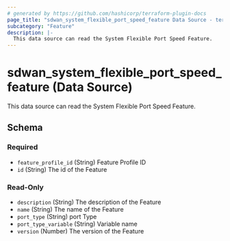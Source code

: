 ```yaml
---
# generated by https://github.com/hashicorp/terraform-plugin-docs
page_title: "sdwan_system_flexible_port_speed_feature Data Source - terraform-provider-sdwan"
subcategory: "Feature"
description: |-
  This data source can read the System Flexible Port Speed Feature.
---
```


# sdwan_system_flexible_port_speed_feature (Data Source)

This data source can read the System Flexible Port Speed Feature.



<!-- schema generated by tfplugindocs -->
## Schema

### Required

- `feature_profile_id` (String) Feature Profile ID
- `id` (String) The id of the Feature

### Read-Only

- `description` (String) The description of the Feature
- `name` (String) The name of the Feature
- `port_type` (String) port Type
- `port_type_variable` (String) Variable name
- `version` (Number) The version of the Feature
